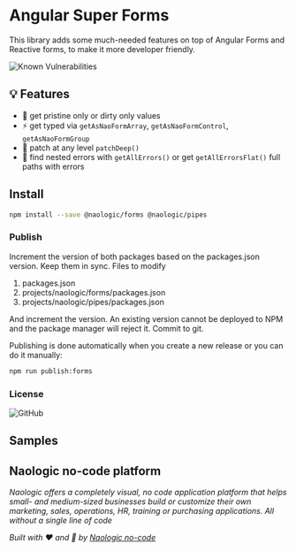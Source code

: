# Angular Super Forms

This library adds some much-needed features on top of Angular Forms and Reactive forms, to make it more developer friendly.

![Known Vulnerabilities](https://snyk.io/test/github/naologic/ngx-super-forms/badge.svg)



## :bulb: Features

- :racehorse: get pristine only or dirty only values
- :zap: get typed via `getAsNaoFormArray`, `getAsNaoFormControl`, `getAsNaoFormGroup`
- :hammer: patch at any level `patchDeep()`
- :bug: find nested errors with `getAllErrors()` or get `getAllErrorsFlat()` full paths with errors


## Install

```bash
npm install --save @naologic/forms @naologic/pipes
```

### Publish
Increment the version of both packages based on the packages.json version. Keep them in sync. 
Files to modify
1. packages.json
2. projects/naologic/forms/packages.json
3. projects/naologic/pipes/packages.json

And increment the version. An existing version cannot be deployed to NPM and the package manager will reject it. 
Commit to git.

Publishing is done automatically when you create a new release or you can do it manually:



```bash
npm run publish:forms
```

### License
![GitHub](https://img.shields.io/github/license/mashape/apistatus.svg)

## Samples


## Naologic no-code platform
_Naologic offers a completely visual, no code application platform that helps small- and medium-sized businesses build or 
customize their own marketing, sales, operations, HR, training or purchasing applications. All without a single line of code_


_Built with :heart: and :robot: by [Naologic no-code](https://naologic.com/bob-builder)_
